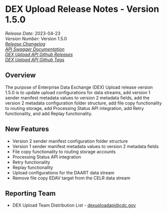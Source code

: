 # DEX Upload Release Notes - Version 1.5.0

*Release Date:* 2023-04-23  <br/>
*Version Number:* Version 1.5.0  <br/>
*[Release Changelog](https://github.com/CDCgov/data-exchange-upload/blob/main/CHANGELOG.md)*  <br/>
*[API Swagger Documentation](https://cdcgov.github.io/data-exchange-upload/)* <br/>
*[DEX Upload API Github Releases](https://github.com/CDCgov/data-exchange-upload/releases)* <br/>
*[DEX Upload API Github Tags](https://github.com/CDCgov/data-exchange-upload/tags)*

## Overview
The purpose of Enterprise Data Exchange (DEX) Upload release version 1.5.0 is to update upload configurations for data streams, add version 1 sender manifest metadata values to version 2 metadata fields, add the version 2 metadata configuration folder structure, add file copy functionality to routing storage, add Processing Status API integration, add Retry functionality, and add Replay functionality.

## New Features
- Version 2 sender manifest configuration folder structure
- Version 1 sender manifest metadata values to version 2 metadata fields
- File copy functionality to routing storage accounts
- Processing Status API integration
- Retry functionality
- Replay functionality
- Upload configurations for the DAART data stream
- Remove file copy EDAV target from the CELR data stream

## Reporting Team
- DEX Upload Team Distribution List - dexuploadapi@cdc.gov